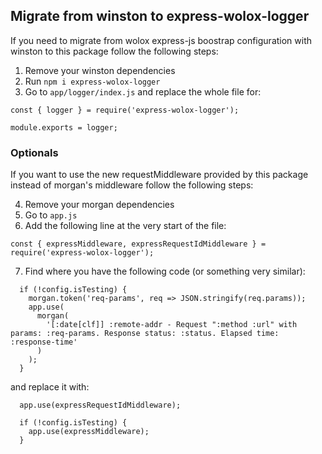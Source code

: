 ## Migrate from winston to express-wolox-logger

If you need to migrate from wolox express-js boostrap configuration with winston to this package follow the following steps:

1. Remove your winston dependencies
2. Run `npm i express-wolox-logger`
3. Go to `app/logger/index.js` and replace the whole file for:
```
const { logger } = require('express-wolox-logger');

module.exports = logger;
```
### Optionals
If you want to use the new requestMiddleware provided by this package instead of morgan's middleware follow the following steps:

4. Remove your morgan dependencies
5. Go to `app.js` 
6. Add the following line at the very start of the file:
```
const { expressMiddleware, expressRequestIdMiddleware } = require('express-wolox-logger');
```
7. Find where you have the following code (or something very similar):
```
  if (!config.isTesting) {
    morgan.token('req-params', req => JSON.stringify(req.params));
    app.use(
      morgan(
        '[:date[clf]] :remote-addr - Request ":method :url" with params: :req-params. Response status: :status. Elapsed time: :response-time'
      )
    );
  }
```
and replace it with:
```
  app.use(expressRequestIdMiddleware);

  if (!config.isTesting) {
    app.use(expressMiddleware);
  }
```

